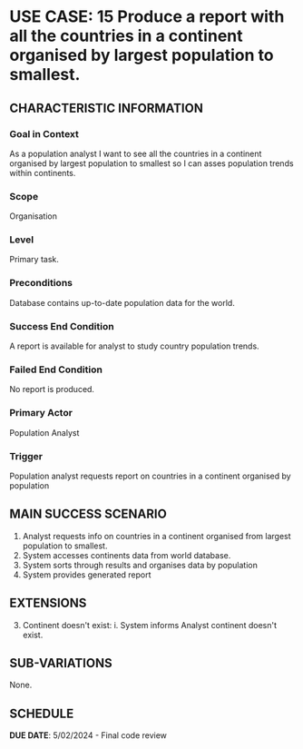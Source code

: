 # USE CASE: 15 Produce a report with all the countries in a continent organised by largest population to smallest.

## CHARACTERISTIC INFORMATION

### Goal in Context

As a population analyst I want to see all the countries in a continent organised by largest population to smallest so I can asses population trends within continents.

### Scope

Organisation

### Level

Primary task.

### Preconditions

Database contains up-to-date population data for the world.

### Success End Condition

A report is available for analyst to study country population trends.

### Failed End Condition

No report is produced.

### Primary Actor

Population Analyst

### Trigger

Population analyst requests report on countries in a continent organised by population

## MAIN SUCCESS SCENARIO

1. Analyst requests info on countries in a continent organised from largest population to smallest.
2. System accesses continents data from world database.
3. System sorts through results and organises data by population
4. System provides generated report

## EXTENSIONS

3. Continent doesn't exist:
   i. System informs Analyst continent doesn't exist.

## SUB-VARIATIONS

None.

## SCHEDULE

**DUE DATE**: 5/02/2024 - Final code review
